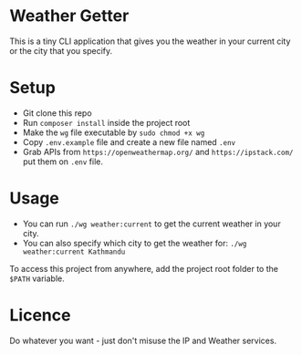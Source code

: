 Weather Getter
=============
This is a tiny CLI application that gives you the weather in your current city or the city that you specify.

Setup
=====
- Git clone this repo
- Run `composer install` inside the project root
- Make the `wg` file executable by `sudo chmod +x wg`
- Copy `.env.example` file and create a new file named `.env` 
- Grab APIs from `https://openweathermap.org/`
 and `https://ipstack.com/` put them on `.env` file. 

Usage
=====
- You can run `./wg weather:current` to get the current weather in your city.
- You can also specify which city to get the weather for: `./wg weather:current Kathmandu`

To access this project from anywhere, add the project root folder to the `$PATH` variable.

Licence
=======
Do whatever you want - just don't misuse the IP and Weather services.